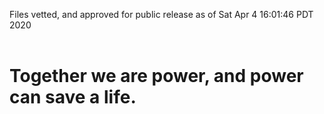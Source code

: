 Files vetted, and approved for public release as of Sat Apr  4 16:01:46 PDT 2020<br><br><h1>Together we are power, and power can save a life.</h1>
